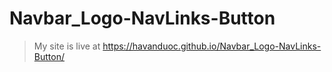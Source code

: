 # Navbar_Logo-NavLinks-Button

> My site is live at https://havanduoc.github.io/Navbar_Logo-NavLinks-Button/
